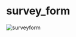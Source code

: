 # survey_form

![surveyform](https://user-images.githubusercontent.com/105961749/194456733-6b6de54b-5dc5-47cb-a4f8-ce76f40abb25.png)


